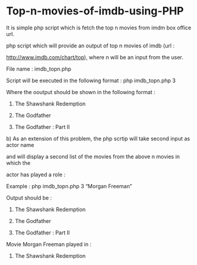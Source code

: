 # Top-n-movies-of-imdb-using-PHP
It is simple php script which is fetch the top n movies from imdm box office url.

php script which will provide an output of top n movies of imdb (url :

http://www.imdb.com/chart/top), where n will be an input from the user.

File name : imdb_topn.php

Script will be executed in the following format : php imdb_topn.php 3

Where the ooutput should be shown in the following format :

1) The Shawshank Redemption

2) The Godfather

3) The Godfather : Part II

b) As an extension of this problem, the php scrtip will take second input as actor name

and will display a second list of the movies from the above n movies in which the

actor has played a role :

Example : php imdb_topn.php 3 “Morgan Freeman”

Output should be :

1) The Shawshank Redemption

2) The Godfather

3) The Godfather : Part II

Movie Morgan Freeman played in :
1) The Shawshank Redemption

